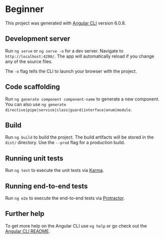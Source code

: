 # Beginner

This project was generated with [Angular CLI](https://github.com/angular/angular-cli) version 6.0.8.

## Development server

Run `ng serve` or `ng serve -o` for a dev server. Navigate to `http://localhost:4200/`. The app will automatically reload if you change any of the source files.

The `-o` flag tells the CLI to launch your browser with the project.

## Code scaffolding

Run `ng generate component component-name` to generate a new component. You can also use `ng generate directive|pipe|service|class|guard|interface|enum|module`.

## Build

Run `ng build` to build the project. The build artifacts will be stored in the `dist/` directory. Use the `--prod` flag for a production build.

## Running unit tests

Run `ng test` to execute the unit tests via [Karma](https://karma-runner.github.io).

## Running end-to-end tests

Run `ng e2e` to execute the end-to-end tests via [Protractor](http://www.protractortest.org/).

## Further help

To get more help on the Angular CLI use `ng help` or go check out the [Angular CLI README](https://github.com/angular/angular-cli/blob/master/README.md).

